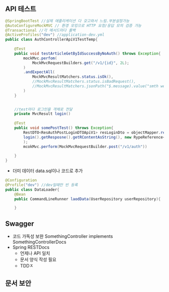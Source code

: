 
## API 테스트

``` java
@SpringBootTest //실제 애플리케이션 다 갖고와서 느림.부분설정가능
@AutoConfigureMockMVC // 환경 모킹으로 HTTP 요청/응답 모의 검증 가능
@Transactional //각 메서드마다 롤백
@ActiveProfiles("dev") //application-dev.yml
public class AuthControllerApiV1TestTemp{
	
	@Test
	public void testArticleGetByIdSuccessByNoAuth() throws Exception{	
		mockMvc.perfom(
			MockMvcRequestBuilders.get("/v1/{id}", 2L);
		)
		.andExpectAll(
			MockMvcResultMatchers.status.isOk(),
			//MockMvcResultMatchers.status.isBadRequest(),
			//MockMvcResultMatchers.jsonPath("$.message).value("smth went wrong")
		)
	}
	

	//test마다 로그인을 객체로 전달
	private MvcResult login()
	
	@Test
	public void somePostTest() throws Exception{
		RestDTO<ResAuthPostLoginDTOApiV1> resLoginDto = objectMapper.readValue(
		login().getResposne().getRContentAsString(), new RypeReference<>(){}
		);
		mcokMvc.perform(MockMvcRequestBuilder.post("/v1/auth"))
	
	}
}
```
- 더미 데이터 data.sql이나 코드로 추가
``` java
@Configuration
@Profile("dev") //dev일때만 빈 등록
public class DataLoader{
	@Bean
	public CommandLineRunner laodData(UserRepository userRepository){

	}
```


## Swagger
- 코드 가독성 보완 SomethingController implements SomethingControllerDocs 
- Spring RESTDocs
	- 언제나 API 일치
	- 문서 양식 작성 필요
	- TDDㅈ

## 문서 보안

## 